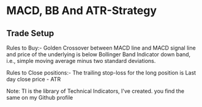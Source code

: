 # MACD, BB And ATR-Strategy
## Trade Setup
Rules to Buy:- Golden Crossover between MACD line and MACD signal line and price of the underlying is below Bollinger Band Indicator down band, i.e., simple moving average minus two standard deviations.

Rules to Close positions:- The trailing stop-loss for the long position is Last day close price - ATR  

Note: TI is the library of Technical Indicators, I've created. you find the same on my Github profile 
